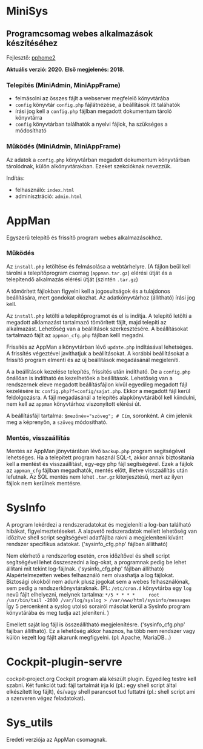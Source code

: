 # MiniSys

## Programcsomag webes alkalmazások készítéséhez

Fejlesztő: [pphome2](https:/github.com/pphome2)

**Aktuális verzió: 2020.**
**Első megjelenés: 2018.**


### Telepítés (MiniAdmin, MiniAppFrame)

- felmásolni az összes fájlt a webserver megfelelő könyvtárába
- `config` könyvtár `config.php` fájlátnézése, a beállítások itt taláhatók
- írási jog kell a `config.php` fájlban megadott dokumentum tároló könyvtárra
- `config` könyvtárban találhatók a nyelvi fájlok, ha szükséges a módosítható


### Működés (MiniAdmin, MiniAppFrame)

Az adatok a `config.php` könyvtárban megadott dokumentum könyvtárban tárolódnak,
külön alkönyvtárakban. Ezeket szekcióknak nevezzük.

Indítás:
- felhasználó: `index.html`
- adminisztráció: `admin.html`



# AppMan

Egyszerű telepítő és frissítő program webes alkalmazásokhoz.

### Működés

Az `install.php` letöltése és felmásolása a webtárhelyre. (A fájlon
beül kell tárolni a telepítőprogram csomag (`appman.tar.gz`) elérési
útját és a telepítendő alkalmazás elérési útját (szintén `.tar.gz`)

A tömörített fájlokban figyelni kell a jogosultságok és a tulajdonos
beállítására, mert gondokat okozhat. Az adatkönyvtárhoz (állítható) 
írási jog kell.

Az `install.php` letölti a telepítőprogramot és el is indítja. A telepítő
letölti a megadott alklamazást tartalmazó tömörített fájlt, majd telepíti
az alkalmazást. Lehetőség van a beállítások szerkesztésére. A beállításokat 
tartalmazó fájlt az `appman_cfg.php` fájlban kelll megadni.

Frissítés az AppMan alkönyvtárban lévő `update.php` indításával lehetséges.
A frissítés végeztével javíthatjuk a beállításokat. A korábbi beállításokat
a frissítő program elmenti és az új beállítások megadásánál megjeleníti.

A a beállítások kezelése telepítés, frissítés után indítható. De a `config.php`
önállóan is indítható és kezelhetőek a beállítások. Lehetőség van a rendszernek
eleve megadott beállításfájlon kívül egyedileg megadott fájl kezelésére is:
`config.php?f=config/sajat.php`. Ekkor a megadott fájl kerül feldolgozásra.
A fájl megadásánál a telepítés alapkönyvtárából kell kiindulni, nem kell az
`appman` könyvtárhoz viszonyított elérési út.

A beállításfájl tartalma: `$mezőnév="szöveg"; # Cím`, soronként. A cím jelenik
meg a képrenyőn, a `szöveg` módosítható.


### Mentés, visszaállítás

Mentés az AppMan jönyvtárában lévő `backup.php` program segítségével lehetséges.
Ha a telepített program használ SQL-t, akkor annak biztosítania kell a mentést
és visszaállítást, egy-egy php fájl segítségével. Ezek a fájlok az `appman_cfg`
fájlban megadhatók, mentés előtt, illetve visszaállítás után lefutnak. Az SQL
mentés nem lehet `.tar.gz` kiterjesztésű, mert az ilyen fájlok nem kerülnek
mentésre.



# SysInfo

A program lekérdezi a rendszeradatokat és megjeleníti a log-ban található hibákat,
figyelmeztetéseket. A alapvető redszeradatok mellett lehetőség van időzítve shell 
script segítségével adatfájlba rakni a megjeleníteni kívánt rendszer specifikus 
adatokat. ('sysinfo_cfg.php' fájlban állítható)

Nem elérhető a rendszerlog esetén, `cron` időzítővel és shell script segítségével
lehet összeszedni a log-okat, a programnak pedig be lehet állítani mit tekint
log-fájlnak. ('sysinfo_cfg.php' fájlban állítható) Alapértelmezetten webes felhasználó
nem olvashatja a log fájlokat. Biztosági okokból nem adunk plusz jogokat sem a webes
felhasználónak, sem pedig a rendszerkönyvtáraknak. (Pl.: `/etc/cron.d` könyvtárba egy
`log` nevű fájlt elhelyezni, melynek tartalma: 
`*/5 * * * *     root   /usr/bin/tail -2000 /var/log/syslog > /var/www/html/sysinfo/messages`
Így 5 percenként a syslog utolsó sorairól másolat kerül a SysInfo program könyvtárába és
meg tudja azt jeleníteni. )

Emellett saját log fájl is összeállítható megjelenítésre. ('sysinfo_cfg.php' 
fájlban állítható). Ez a lehetőség akkor hasznos, ha több nem rendszer vagy külön 
kezelt log fájlt akarunk megfigyelni. (pl: Apache, MariaDB...)



# Cockpit-plugin-servre

cockpit-project.org Cockpit program alá készült plugin. Egyedileg testre kell szabni.
Két funkciót tud: fájl tartalmát írja ki (pl.: egy shell script által elkészített
log fájlt), és/vagy shell parancsot tud futtatni (pl.: shell script ami a szerveren 
végez feladatokat).



# Sys_utils

Eredeti verziója az AppMan csomagnak.
